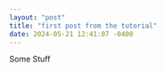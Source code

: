 ```yaml
---
layout: "post"
title: "first post from the tutorial"
date: 2024-05-21 12:41:07 -0400
---
```


Some Stuff